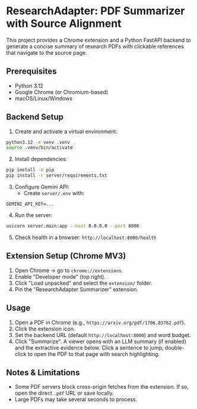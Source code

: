 # ResearchAdapter: PDF Summarizer with Source Alignment

This project provides a Chrome extension and a Python FastAPI backend to generate a concise summary of research PDFs with clickable references that navigate to the source page.

## Prerequisites
- Python 3.12
- Google Chrome (or Chromium-based)
- macOS/Linux/Windows

## Backend Setup
1. Create and activate a virtual environment:
```bash
python3.12 -m venv .venv
source .venv/bin/activate
```
2. Install dependencies:
```bash
pip install -U pip
pip install -r server/requirements.txt
```
3. Configure Gemini API:
   - Create `server/.env` with:
```
GEMINI_API_KEY=...
```
4. Run the server:
```bash
uvicorn server.main:app --host 0.0.0.0 --port 8000
```
5. Check health in a browser: `http://localhost:8000/health`

## Extension Setup (Chrome MV3)
1. Open Chrome -> go to `chrome://extensions`.
2. Enable "Developer mode" (top right).
3. Click "Load unpacked" and select the `extension/` folder.
4. Pin the "ResearchAdapter Summarizer" extension.

## Usage
1. Open a PDF in Chrome (e.g., `https://arxiv.org/pdf/1706.03762.pdf`).
2. Click the extension icon.
3. Set the backend URL (default `http://localhost:8000`) and word budget.
4. Click "Summarize". A viewer opens with an LLM summary (if enabled) and the extractive evidence below. Click a sentence to jump; double-click to open the PDF to that page with search highlighting.

## Notes & Limitations
- Some PDF servers block cross-origin fetches from the extension. If so, open the direct `.pdf` URL or save locally.
- Large PDFs may take several seconds to process.
